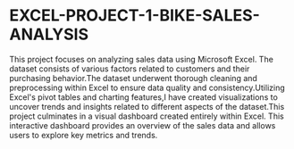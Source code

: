 # EXCEL-PROJECT-1-BIKE-SALES-ANALYSIS
This project focuses on analyzing sales data using Microsoft Excel. The dataset consists of various factors related to customers and their purchasing behavior.The dataset underwent thorough cleaning and preprocessing within Excel to ensure data quality and consistency.Utilizing Excel's pivot tables and charting features,I have created visualizations to uncover trends and insights related to different aspects of the dataset.This project culminates in a visual dashboard created entirely within Excel. This interactive dashboard provides an overview of the sales data and allows users to explore key metrics and trends.
